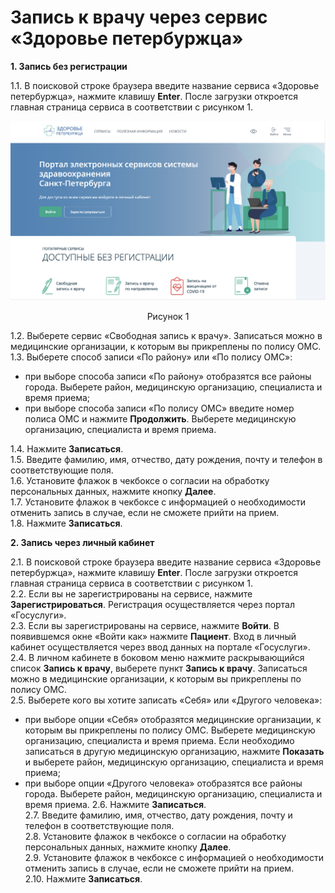 # Запись к врачу через сервис «Здоровье петербуржца»

**1. Запись без регистрации**

1.1. В поисковой строке браузера введите название сервиса «Здоровье петербуржца», нажмите клавишу **Enter**. После загрузки откроется главная страница сервиса в соответствии с рисунком 1.  
   
![Главная страница сервиса](Главная%20страница1.png)  
<p style="text-align:center;">Рисунок 1</p>

1.2. Выберете сервис «Свободная запись к врачу». Записаться можно в медицинские организации, к которым вы прикреплены по полису ОМС.  
1.3. Выберете способ записи «По району» или «По полису ОМС»: 
* при выборе способа записи «По району» отобразятся все районы города. Выберете район, медицинскую организацию, специалиста и время приема;
*  при выборе способа записи «По полису ОМС» введите номер полиса ОМС и нажмите **Продолжить**. Выберете медицинскую организацию, специалиста и время приема.  
  
1.4. Нажмите **Записаться**.  
1.5. Введите фамилию, имя, отчество, дату рождения, почту и телефон в соответствующие поля.  
1.6. Установите флажок в чекбоксе о согласии на обработку персональных данных, нажмите кнопку **Далее**.  
1.7. Установите флажок в чекбоксе  с информацией о необходимости отменить запись в случае, если не сможете прийти на прием.  
1.8. Нажмите **Записаться**.   


**2. Запись через личный кабинет**

2.1. В поисковой строке браузера введите название сервиса «Здоровье петербуржца», нажмите клавишу **Enter**. После загрузки откроется главная страница сервиса в соответствии с рисунком 1.  
2.2. Если вы не зарегистрированы на сервисе, нажмите **Зарегистрироваться**. Регистрация осуществляется через портал «Госуслуги».  
2.3. Если вы зарегистрированы на сервисе, нажмите **Войти**. В появившемся окне «Войти как» нажмите **Пациент**. Вход в личный кабинет осуществляется через ввод данных на портале «Госуслуги».  
2.4. В личном кабинете в боковом меню нажмите раскрывающийся список **Запись к врачу**, выберете пункт **Запись к врачу**. Записаться можно в медицинские организации, к которым вы прикреплены по полису ОМС.  
2.5. Выберете кого вы хотите записать «Себя» или «Другого человека»:
- при выборе опции «Себя» отобразятся медицинские организации, к которым вы прикреплены по полису ОМС. Выберете медицинскую организацию, специалиста и время приема. Если необходимо записаться в другую медицинскую организацию, нажмите **Показать** и выберете район, медицинскую организацию, специалиста и время приема;
- при выборе опции «Другого человека» отобразятся все районы города. Выберете район, медицинскую организацию, специалиста и время приема.
2.6. Нажмите **Записаться**.  
2.7. Введите фамилию, имя, отчество, дату рождения, почту и телефон в соответствующие поля.  
2.8. Установите флажок в чекбоксе о согласии на обработку персональных данных, нажмите кнопку **Далее**.  
2.9. Установите флажок в чекбоксе  с информацией о необходимости отменить запись в случае, если не сможете прийти на прием.  
2.10. Нажмите **Записаться**.







